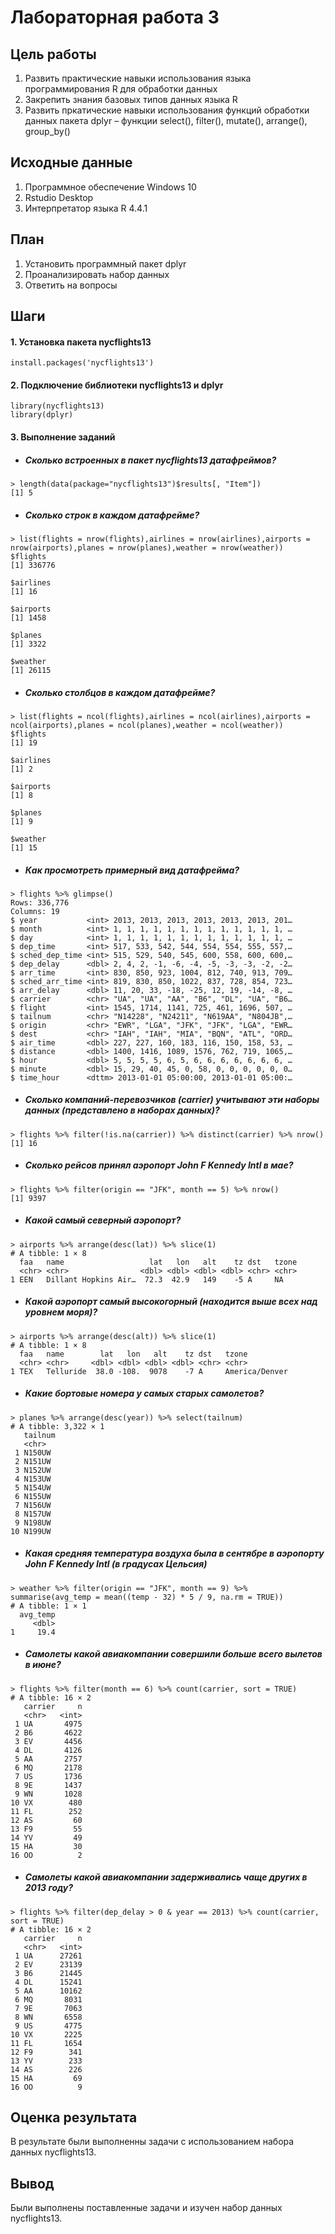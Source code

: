 # Лабораторная работа 3

## Цель работы

1. Развить практические навыки использования языка программирования R для обработки данных 
2. Закрепить знания базовых типов данных языка R 
3. Развить пркатические навыки использования функций обработки данных пакета dplyr – функции select(), filter(), mutate(), arrange(), group_by()
## Исходные данные

1. Программное обеспечение Windows 10
2. Rstudio Desktop
3. Интерпретатор языка R 4.4.1
## План

1. Установить программный пакет dplyr
2. Проанализировать набор данных
3. Ответить на вопросы
## Шаги

#### 1. Установка пакета nycflights13
```
install.packages('nycflights13')
```
#### 2. Подключение библиотеки nycflights13 и dplyr
```
library(nycflights13)
library(dplyr)
```
#### 3. Выполнение заданий

* ##### Сколько встроенных в пакет nycflights13 датафреймов?
```
> length(data(package="nycflights13")$results[, "Item"])
[1] 5
```
* ##### Сколько строк в каждом датафрейме?
```
> list(flights = nrow(flights),airlines = nrow(airlines),airports = nrow(airports),planes = nrow(planes),weather = nrow(weather))
$flights
[1] 336776

$airlines
[1] 16

$airports
[1] 1458

$planes
[1] 3322

$weather
[1] 26115
```
* ##### Сколько столбцов в каждом датафрейме?
```
> list(flights = ncol(flights),airlines = ncol(airlines),airports = ncol(airports),planes = ncol(planes),weather = ncol(weather))
$flights
[1] 19

$airlines
[1] 2

$airports
[1] 8

$planes
[1] 9

$weather
[1] 15
```
* ##### Как просмотреть примерный вид датафрейма?
```
> flights %>% glimpse()
Rows: 336,776
Columns: 19
$ year           <int> 2013, 2013, 2013, 2013, 2013, 2013, 201…
$ month          <int> 1, 1, 1, 1, 1, 1, 1, 1, 1, 1, 1, 1, 1, …
$ day            <int> 1, 1, 1, 1, 1, 1, 1, 1, 1, 1, 1, 1, 1, …
$ dep_time       <int> 517, 533, 542, 544, 554, 554, 555, 557,…
$ sched_dep_time <int> 515, 529, 540, 545, 600, 558, 600, 600,…
$ dep_delay      <dbl> 2, 4, 2, -1, -6, -4, -5, -3, -3, -2, -2…
$ arr_time       <int> 830, 850, 923, 1004, 812, 740, 913, 709…
$ sched_arr_time <int> 819, 830, 850, 1022, 837, 728, 854, 723…
$ arr_delay      <dbl> 11, 20, 33, -18, -25, 12, 19, -14, -8, …
$ carrier        <chr> "UA", "UA", "AA", "B6", "DL", "UA", "B6…
$ flight         <int> 1545, 1714, 1141, 725, 461, 1696, 507, …
$ tailnum        <chr> "N14228", "N24211", "N619AA", "N804JB",…
$ origin         <chr> "EWR", "LGA", "JFK", "JFK", "LGA", "EWR…
$ dest           <chr> "IAH", "IAH", "MIA", "BQN", "ATL", "ORD…
$ air_time       <dbl> 227, 227, 160, 183, 116, 150, 158, 53, …
$ distance       <dbl> 1400, 1416, 1089, 1576, 762, 719, 1065,…
$ hour           <dbl> 5, 5, 5, 5, 6, 5, 6, 6, 6, 6, 6, 6, 6, …
$ minute         <dbl> 15, 29, 40, 45, 0, 58, 0, 0, 0, 0, 0, 0…
$ time_hour      <dttm> 2013-01-01 05:00:00, 2013-01-01 05:00:…
```
* ##### Сколько компаний-перевозчиков (carrier) учитывают эти наборы данных (представлено в наборах данных)?
```
> flights %>% filter(!is.na(carrier)) %>% distinct(carrier) %>% nrow()
[1] 16
```
* ##### Сколько рейсов принял аэропорт John F Kennedy Intl в мае?
```
> flights %>% filter(origin == "JFK", month == 5) %>% nrow()
[1] 9397
```
* ##### Какой самый северный аэропорт?
```
> airports %>% arrange(desc(lat)) %>% slice(1)
# A tibble: 1 × 8
  faa   name                   lat   lon   alt    tz dst   tzone
  <chr> <chr>                <dbl> <dbl> <dbl> <dbl> <chr> <chr>
1 EEN   Dillant Hopkins Air…  72.3  42.9   149    -5 A     NA
```
* ##### Какой аэропорт самый высокогорный (находится выше всех над уровнем моря)?
```
> airports %>% arrange(desc(alt)) %>% slice(1)
# A tibble: 1 × 8
  faa   name        lat   lon   alt    tz dst   tzone         
  <chr> <chr>     <dbl> <dbl> <dbl> <dbl> <chr> <chr>         
1 TEX   Telluride  38.0 -108.  9078    -7 A     America/Denver
```
* ##### Какие бортовые номера у самых старых самолетов?
```
> planes %>% arrange(desc(year)) %>% select(tailnum)
# A tibble: 3,322 × 1
   tailnum
   <chr>  
 1 N150UW 
 2 N151UW 
 3 N152UW 
 4 N153UW 
 5 N154UW 
 6 N155UW 
 7 N156UW 
 8 N157UW 
 9 N198UW 
10 N199UW
```
* ##### Какая средняя температура воздуха была в сентябре в аэропорту John F Kennedy Intl (в градусах Цельсия)
```
> weather %>% filter(origin == "JFK", month == 9) %>% summarise(avg_temp = mean((temp - 32) * 5 / 9, na.rm = TRUE))
# A tibble: 1 × 1
  avg_temp
     <dbl>
1     19.4
```
* ##### Самолеты какой авиакомпании совершили больше всего вылетов в июне?
```
> flights %>% filter(month == 6) %>% count(carrier, sort = TRUE)
# A tibble: 16 × 2
   carrier     n
   <chr>   <int>
 1 UA       4975
 2 B6       4622
 3 EV       4456
 4 DL       4126
 5 AA       2757
 6 MQ       2178
 7 US       1736
 8 9E       1437
 9 WN       1028
10 VX        480
11 FL        252
12 AS         60
13 F9         55
14 YV         49
15 HA         30
16 OO          2
```
* ##### Самолеты какой авиакомпании задерживались чаще других в 2013 году?
```
> flights %>% filter(dep_delay > 0 & year == 2013) %>% count(carrier, sort = TRUE)
# A tibble: 16 × 2
   carrier     n
   <chr>   <int>
 1 UA      27261
 2 EV      23139
 3 B6      21445
 4 DL      15241
 5 AA      10162
 6 MQ       8031
 7 9E       7063
 8 WN       6558
 9 US       4775
10 VX       2225
11 FL       1654
12 F9        341
13 YV        233
14 AS        226
15 HA         69
16 OO          9
```
## Оценка результата

В результате были выполненны задачи с использованием набора данных nycflights13.
## Вывод

Были выполнены поставленные задачи и изучен набор данных nycflights13.
